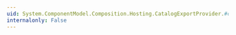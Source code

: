 ```yaml
---
uid: System.ComponentModel.Composition.Hosting.CatalogExportProvider.#ctor(System.ComponentModel.Composition.Primitives.ComposablePartCatalog)
internalonly: False
---
```


